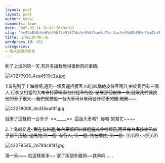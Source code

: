 ```yaml
---
layout: post
layout: post
author: kkdai
comments: true
date: 2005-09-14 16:42:26+00:00
slug: '%e4%b8%8a%e6%b5%b7%e5%87%ba%e5%b7%ae%e7%ac%ac%e4%b8%80%e5%a4%a9'
title: 上海出差~第一天
wordpress_id: 262
categories:
- 柴米油鹽的東西
---
```


到了上海的第一天,有許多讓我覺得很新奇的事情:

![43277930_4ea4510c2a.jpg](http://www.evanlin.com/blog/archives/20050914/43277930_4ea4510c2a.jpg)

1:首先到了上海機場,遇到一個客運招攬客人的(該稱他皮條客嗎?),由於我們有三個人,行李又相當的大~~本來打算叫兩台計程車的說. 結果那個皮條一來,就跟我們講說他的車子很大....我們就想說一台大車可以省兩台計程車的錢,結果~~~~~

![43278009_dcd35eaf4f.jpg](http://www.evanlin.com/blog/archives/20060914/43278009_dcd35eaf4f.jpg)

就來了這樣的一台車子  ==_____==  這是大車嗎?  你嘛 幫幫忙~~~~

2.上海的交通~~~實在有夠遭,每台車都把紅綠燈當成參考標示,而且每台車按喇叭似乎都不用錢. 過馬路,叭一個. 有行人, 叭一個. 路被擋住, 叭一個~~~ 叭叭叭~~叭叭叭

![43279545_2d784c8f4f.jpg](http://www.evanlin.com/blog/archives/20050914/43279545_2d784c8f4f.jpg)

第一天~~~ 就這樣塞車~~ 塞了兩個多鐘頭~~救命阿......
